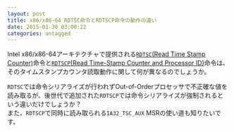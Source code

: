 ```yaml
---
layout: post
title: x86/x86-64 RDTSC命令とRDTSCP命令の動作の違い
date: 2015-01-30 03:00:22
categories: untagged
---
```

<p>Intel x86/x86-64アーキテクチャで提供される<a href="http://www.felixcloutier.com/x86/RDTSC.html" rel="nofollow"><code>RDTSC</code>(Read Time Stamp Counter)</a>命令と<a href="http://www.felixcloutier.com/x86/RDTSCP.html" rel="nofollow"><code>RDTSCP</code>(Read Time-Stamp Counter and Processor ID)</a>命令は、そのタイムスタンプカウンタ読取動作に関して何が異なるのでしょうか。</p>

<p><code>RDTSC</code>では命令シリアライズが行われずOut-of-Orderプロセッサで不正確な値を読み取るが、後世代で追加された<code>RDTSCP</code>では命令シリアライズが強制されるという違いだけでしょうか？<br>
また、<code>RDTSCP</code>で同時に読み取られる<code>IA32_TSC_AUX</code> MSRの使い道も知りたいです。</p>
